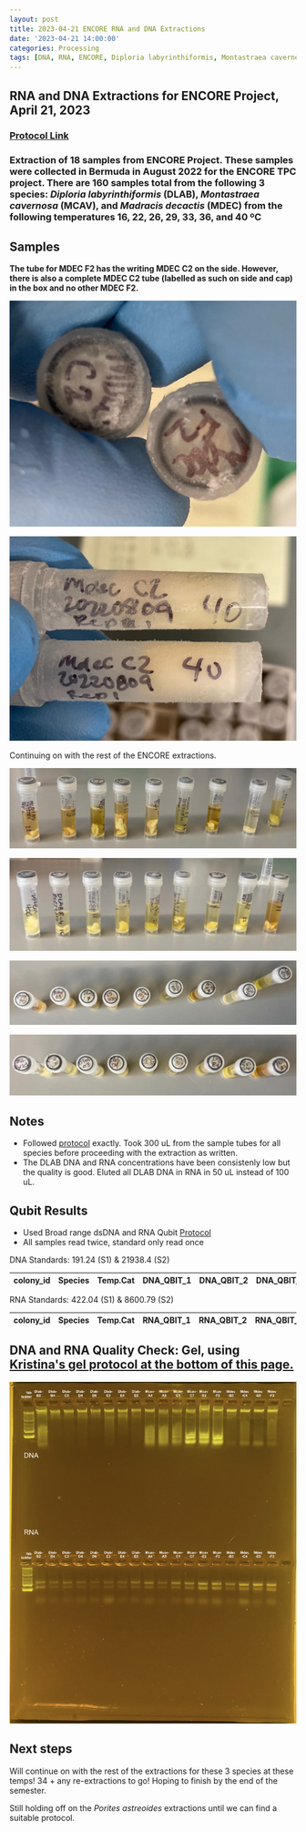 ```yaml
---
layout: post
title: 2023-04-21 ENCORE RNA and DNA Extractions
date: '2023-04-21 14:00:00'
categories: Processing
tags: [DNA, RNA, ENCORE, Diploria labyrinthiformis, Montastraea cavernosa, Madracis decactis, Porites astreoides]
---
```


## RNA and DNA Extractions for ENCORE Project, April 21, 2023

### [Protocol Link](https://zdellaert.github.io/ZD_Putnam_Lab_Notebook/Protocols_Zymo_Quick_DNA_RNA_Miniprep_Plus/)

### Extraction of 18 samples from ENCORE Project. These samples were collected in Bermuda in August 2022 for the ENCORE TPC project. There are 160 samples total from the following 3 species: *Diploria labyrinthiformis* (DLAB), *Montastraea cavernosa* (MCAV), and *Madracis decactis* (MDEC) from the following temperatures 16, 22, 26, 29, 33, 36, and 40 ºC

## Samples

**The tube for MDEC F2 has the writing MDEC C2 on the side. However, there is also a complete MDEC C2 tube (labelled as such on side and cap) in the box and no other MDEC F2.**

![2023-04-21-tubes-F2C2-1.JPG](https://github.com/zdellaert/ZD_Putnam_Lab_Notebook/blob/master/images/samples/2023-04-21-tubes-F2C2-1.JPG?raw=true)

![2023-04-21-tubes-F2C2-2.JPG](https://github.com/zdellaert/ZD_Putnam_Lab_Notebook/blob/master/images/samples/2023-04-21-tubes-F2C2-2.JPG?raw=true)

Continuing on with the rest of the ENCORE extractions.

![2023-04-21-tubes-a.JPG](https://github.com/zdellaert/ZD_Putnam_Lab_Notebook/blob/master/images/samples/2023-04-21-tubes-a.JPG?raw=true)

![2023-04-21-tubes-b.JPG](https://github.com/zdellaert/ZD_Putnam_Lab_Notebook/blob/master/images/samples/2023-04-21-tubes-b.JPG?raw=true)

![2023-04-21-caps-a.JPG](https://github.com/zdellaert/ZD_Putnam_Lab_Notebook/blob/master/images/samples/2023-04-21-caps-a.JPG?raw=true)

![2023-04-21-caps-b.JPG](https://github.com/zdellaert/ZD_Putnam_Lab_Notebook/blob/master/images/samples/2023-04-21-caps-b.JPG?raw=true)

## Notes

- Followed [protocol](https://zdellaert.github.io/ZD_Putnam_Lab_Notebook/Protocols_Zymo_Quick_DNA_RNA_Miniprep_Plus/) exactly. Took 300 uL from the sample tubes for all species before proceeding with the extraction as written.
- The DLAB DNA and RNA concentrations have been consistenly low but the quality is good. Eluted all DLAB DNA in RNA in 50 uL instead of 100 uL. 

## Qubit Results

- Used Broad range dsDNA and RNA Qubit [Protocol](https://zdellaert.github.io/ZD_Putnam_Lab_Notebook/Qubit-Protocol/)
- All samples read twice, standard only read once

 DNA Standards: 191.24 (S1) & 21938.4 (S2)

| colony_id | Species                     | Temp.Cat | DNA_QBIT_1 | DNA_QBIT_2 | DNA_QBIT_AVG |
|-----------|-----------------------------|----------|------------|------------|--------------|

 RNA Standards: 422.04 (S1) & 8600.79 (S2)

| colony_id | Species                     | Temp.Cat | RNA_QBIT_1 | RNA_QBIT_2 | RNA_QBIT_AVG |
|-----------|-----------------------------|----------|------------|------------|--------------|


## DNA and RNA Quality Check: Gel, using [Kristina's gel protocol at the bottom of this page.](https://zdellaert.github.io/ZD_Putnam_Lab_Notebook/Protocols_Zymo_Quick_DNA_RNA_Miniprep_Plus/)

![2023-04-21-gel.JPG](https://github.com/zdellaert/ZD_Putnam_Lab_Notebook/blob/master/images/gels/2023-04-21-gel.JPG?raw=true)

## Next steps

Will continue on with the rest of the extractions for these 3 species at these temps! 34 + any re-extractions to go! Hoping to finish by the end of the semester.

Still holding off on the *Porites astreoides* extractions until we can find a suitable protocol.